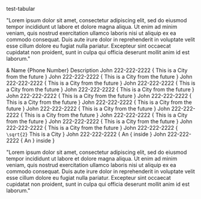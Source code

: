 test-tabular

"Lorem ipsum dolor sit amet, consectetur adipiscing elit, sed do eiusmod tempor
incididunt ut labore et dolore magna aliqua. Ut enim ad minim veniam, quis
nostrud exercitation ullamco laboris nisi ut aliquip ex ea commodo consequat.
Duis aute irure dolor in reprehenderit in voluptate velit esse cillum dolore eu
fugiat nulla pariatur. Excepteur sint occaecat cupidatat non proident, sunt in
culpa qui officia deserunt mollit anim id est laborum."

& Name      {Phone Number}     Description
  John       222-222-2222    { This is a City from the future }
  John       222-222-2222    { This is a City from the future }
  John       222-222-2222    { This is a City from the future }
  John       222-222-2222    { This is a City from the future }
  John       222-222-2222    { This is a City from the future }
  John       222-222-2222    { This is a City from the future }
  John       222-222-2222    { This is a City from the future }
  John       222-222-2222    { This is a City from the future }
  John       222-222-2222    { This is a City from the future }
  John       222-222-2222    { This is a City from the future }
  John       222-222-2222    { This is a City from the future }
  John       222-222-2222    { This is a City from the future }
  John       222-222-2222    { This is a City from the future }
  John       222-222-2222    { ``\sqrt{2}`` This is a City    }
  John       222-222-2222    { An \{ inside                   }
  John       222-222-2222    { An \} inside                   }

"Lorem ipsum dolor sit amet, consectetur adipiscing elit, sed do eiusmod tempor
incididunt ut labore et dolore magna aliqua. Ut enim ad minim veniam, quis
nostrud exercitation ullamco laboris nisi ut aliquip ex ea commodo consequat.
Duis aute irure dolor in reprehenderit in voluptate velit esse cillum dolore eu
fugiat nulla pariatur. Excepteur sint occaecat cupidatat non proident, sunt in
culpa qui officia deserunt mollit anim id est laborum."
